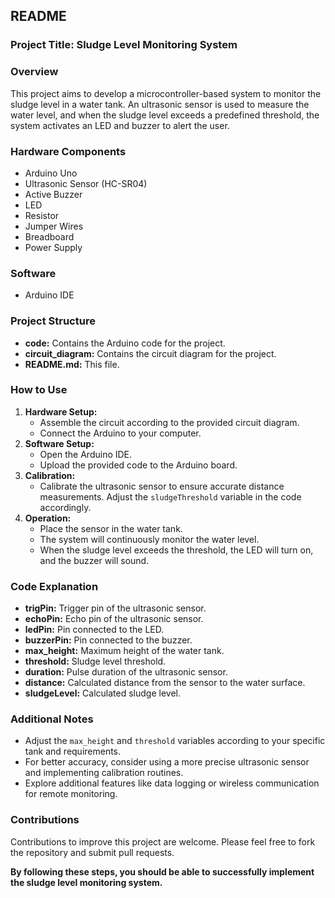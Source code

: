 ## README

### Project Title: Sludge Level Monitoring System

### Overview
This project aims to develop a microcontroller-based system to monitor the sludge level in a water tank. An ultrasonic sensor is used to measure the water level, and when the sludge level exceeds a predefined threshold, the system activates an LED and buzzer to alert the user.

### Hardware Components
* Arduino Uno
* Ultrasonic Sensor (HC-SR04)
* Active Buzzer
* LED
* Resistor
* Jumper Wires
* Breadboard
* Power Supply

### Software
* Arduino IDE

### Project Structure
* **code:** Contains the Arduino code for the project.
* **circuit_diagram:** Contains the circuit diagram for the project.
* **README.md:** This file.

### How to Use
1. **Hardware Setup:**
   * Assemble the circuit according to the provided circuit diagram.
   * Connect the Arduino to your computer.
2. **Software Setup:**
   * Open the Arduino IDE.
   * Upload the provided code to the Arduino board.
3. **Calibration:**
   * Calibrate the ultrasonic sensor to ensure accurate distance measurements. Adjust the `sludgeThreshold` variable in the code accordingly.
4. **Operation:**
   * Place the sensor in the water tank.
   * The system will continuously monitor the water level.
   * When the sludge level exceeds the threshold, the LED will turn on, and the buzzer will sound.

### Code Explanation
* **trigPin:** Trigger pin of the ultrasonic sensor.
* **echoPin:** Echo pin of the ultrasonic sensor.
* **ledPin:** Pin connected to the LED.
* **buzzerPin:** Pin connected to the buzzer.
* **max_height:** Maximum height of the water tank.
* **threshold:** Sludge level threshold.
* **duration:** Pulse duration of the ultrasonic sensor.
* **distance:** Calculated distance from the sensor to the water surface.
* **sludgeLevel:** Calculated sludge level.

### Additional Notes
* Adjust the `max_height` and `threshold` variables according to your specific tank and requirements.
* For better accuracy, consider using a more precise ultrasonic sensor and implementing calibration routines.
* Explore additional features like data logging or wireless communication for remote monitoring.

### Contributions
Contributions to improve this project are welcome. Please feel free to fork the repository and submit pull requests.


**By following these steps, you should be able to successfully implement the sludge level monitoring system.**
